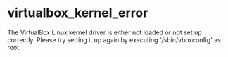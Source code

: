 # virtualbox_kernel_error
The VirtualBox Linux kernel driver is either not loaded or not set up correctly. Please try setting it up again by executing  '/sbin/vboxconfig'  as root.
